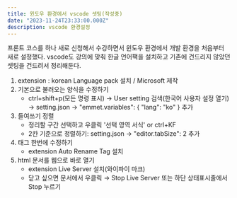 ```yaml
---
title: 윈도우 환경에서 vscode 셋팅(작성중)
date: "2023-11-24T23:33:00.000Z"
description: vscode 환경설정
---
```

프론트 코스를 하나 새로 신청해서 수강하면서 윈도우 환경에서 개발 환경을 처음부터 새로 설정했다. vscode도 강의에 맞춰 한글 언어팩을 설치하고 기존에 건드리지 않았던 셋팅을 건드려서 정리해둔다.    
1. extension : korean Language pack 설치 / Microsoft 제작    
2. 기본으로 불러오는 양식을 수정하기    
    - ctrl+shift+p(모든 명령 표시) → User setting 검색(한국어 사용자 설정 열기) → setting.json → "emmet.variables": { "lang": "ko" } 추가    
3. 들여쓰기 정렬    
    - 정리할 구간 선택하고 우클릭 '선택 영역 서식' or ctrl+KF    
    - 2칸 기준으로 정렬하기: setting.json → "editor.tabSize": 2 추가    
4. 태그 한번에 수정하기    
    - extension Auto Rename Tag 설치    
5. html 문서를 웹으로 바로 열기    
    - extension Live Server 설치(와이파이 마크)    
    - 닫고 싶으면 문서에서 우클릭 → Stop Live Server 또는 하단 상태표시줄에서 Stop 누르기